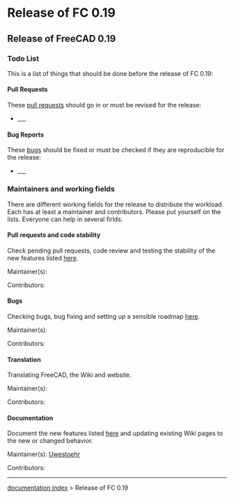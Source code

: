 # Release of FC 0.19
## Release of FreeCAD 0.19 

### Todo List 

This is a list of things that should be done before the release of FC 0.19:

#### Pull Requests 

These [pull requests](https://github.com/FreeCAD/FreeCAD/pulls) should go in or must be revised for the release:

-   \_\_\_

#### Bug Reports 

These [bugs](https://tracker.freecadweb.org/my_view_page.php) should be fixed or must be checked if they are reproducible for the release:

-   \_\_\_

### Maintainers and working fields 

There are different working fields for the release to distribute the workload. Each has at least a maintainer and contributors. Please put yourself on the lists. Everyone can help in several firlds.

#### Pull requests and code stability 

Check pending pull requests, code review and testing the stability of the new features listed [here](Release_notes_0.19.md).

Maintainer(s):

Contributors:

#### Bugs

Checking bugs, bug fixing and setting up a sensible roadmap [here](https://tracker.freecadweb.org/roadmap_page.php).

Maintainer(s):

Contributors:

#### Translation

Translating FreeCAD, the Wiki and website.

Maintainer(s):

Contributors:

#### Documentation

Document the new features listed [here](Release_notes_0.19.md) and updating existing Wiki pages to the new or changed behavior.

Maintainer(s): [Uwestoehr](User_Uwestoehr.md)

Contributors:

---
[documentation index](../README.md) > Release of FC 0.19
